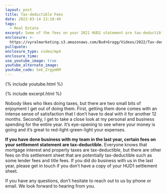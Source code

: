 ```yaml
---
layout: post
title: Tax-deductible Fees
date: 2022-03-14 13:10:49
tags:
  - Real Estate
excerpt: Some of the fees on your 2021 HUD1 statement are tax-deductible.
enclosure: >-
  https://vyralmarketing.s3.amazonaws.com/Bud+Gragg/Videos/2022/Tax-deductible+Fees.mp4
pullquote:
enclosure_type: video/mp4
enclosure_time:
use_youtube_image: true
youtube_alternate_image:
youtube_code: 5ek_ZrgymKM
---
```

{% include youtube.html %}

{% include excerpt.html %}

Nobody likes who likes doing taxes, but there are two small bits of enjoyment I get out of doing them. First, getting them done comes with an intense sense of satisfaction that I don’t have to deal with it for another 12 months. Secondly, I get to take a close look at my personal and business spending for the entire year. It’s eye-opening to see where your money is going and it’s great to red-light-green-light your expenses.

**If you have done business with my team in the last year, certain fees on your settlement statement are tax-deductible.** Everyone knows that mortgage interest and property taxes are tax-deductible, but there are other fees on this settlement sheet that are potentially tax-deductible such as some lender fees and title fees. If you did do business with us in the last year, please get in touch if you don’t have a copy of your HUD1 settlement sheet.

If you have any questions, don’t hesitate to reach out to us by phone or email. We look forward to hearing from you.
